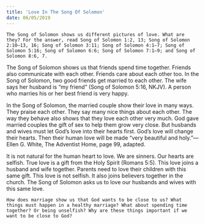 ```yaml
---
title: 'Love In The Song Of Solomon'
date: 06/05/2019
---
```


`The Song of Solomon shows us different pictures of love. What are they? For the answer, read Song of Solomon 1:2, 13; Song of Solomon 2:10–13, 16; Song of Solomon 3:11; Song of Solomon 4:1–7; Song of Solomon 5:16; Song of Solomon 6:6; Song of Solomon 7:1–9; and Song of Solomon 8:6, 7.`

The Song of Solomon shows us that friends spend time together. Friends also communicate with each other. Friends care about each other too. In the Song of Solomon, two good friends get married to each other. The wife says her husband is “my friend” (Song of Solomon 5:16, NKJV). A person who marries his or her best friend is very happy.

In the Song of Solomon, the married couple show their love in many ways. They praise each other. They say many nice things about each other. The way they behave also shows that they love each other very much. God gave married couples the gift of sex to help them grow very close. But husbands and wives must let God’s love into their hearts first. God’s love will change their hearts. Then their human love will be made “very beautiful and holy.”—Ellen G. White, The Adventist Home, page 99, adapted.

It is not natural for the human heart to love. We are sinners. Our hearts are selfish. True love is a gift from the Holy Spirit (Romans 5:5). This love joins a husband and wife together. Parents need to love their children with this same gift. This love is not selfish. It also joins believers together in the church. The Song of Solomon asks us to love our husbands and wives with this same love.

`How does marriage show us that God wants to be close to us? What things must happen in a healthy marriage? What about spending time together? Or being unselfish? Why are these things important if we want to be close to God?`